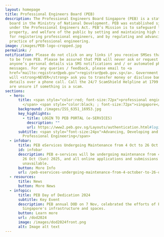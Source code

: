 ```yaml
---
layout: homepage
title: Professional Engineers Board (PEB)
description: The Professional Engineers Board Singapore (PEB) is a statutory
  board in the Ministry of National Development. PEB was established since 1971
  under the Professional Engineers Act. PEB’s Mission is to safeguard life,
  property, and welfare of the public by setting and maintaining high standards
  for registering professional engineers, and by regulating and advancing the
  practice of professional engineering.
image: /images/PEB-logo-cropped.jpg
permalink: /
notification: Please do not click on any links if you receive SMSes that appear
  to be from PEB. Please be assured that PEB will never ask or request for
  anyone’s personal details via SMS notifications and / or automated phone
  messages. For any queries / feedback, please email to <a
  href="mailto:registrar@peb.gov">registrar@peb.gov.sg</a>. Government officials
  will <strong>NEVER</strong> ask you to transfer money or disclose bank log-in
  details over a phone call. Call the 24/7 ScamShield Helpline at 1799 if you
  are unsure if something is a scam.
sections:
  - hero:
      title: <span style="color:red; font-size:72px">professional engineers board
        </span> <span style="color:black; ; font-size:72px">singapore</span>
      background: /images/ISS_6351_16953.jpg
      key_highlights:
        - title: LOGIN TO PEB PORTAL (e-SERVICES)
          description: ""
          url: https://www2.peb.gov.sg/Layouts/authentication.html#login
      subtitle: <span style="font-size:24px">Advancing, Developing and Regulating
        Professional Engineering</span>
  - infobar:
      title: PEB eServices Undergoing Maintenance from 4 Oct to 26 Oct 25
      id: infobar
      description: PEB e-services will be undergoing maintenance from 4 Oct (Sat) to
        26 Oct (Sun) 2025, and all online applications and submissions will be
        unavailable.
      button: More Info
      url: /peb-eservices-undergoing-maintenance-from-4-october-to-26-october-2025/
  - resources:
      title: News
      button: More News
  - infopic:
      title: PEB Day of Dedication 2024
      subtitle: Key Event
      description: PEB annual DOD on 7 Nov, celebrated the efforts of PEs in shaping
        Singapore's infrastructure and spaces.
      button: Learn more
      url: /dod2024
      image: /images/dod2024front.png
      alt: Image alt text
---
```

